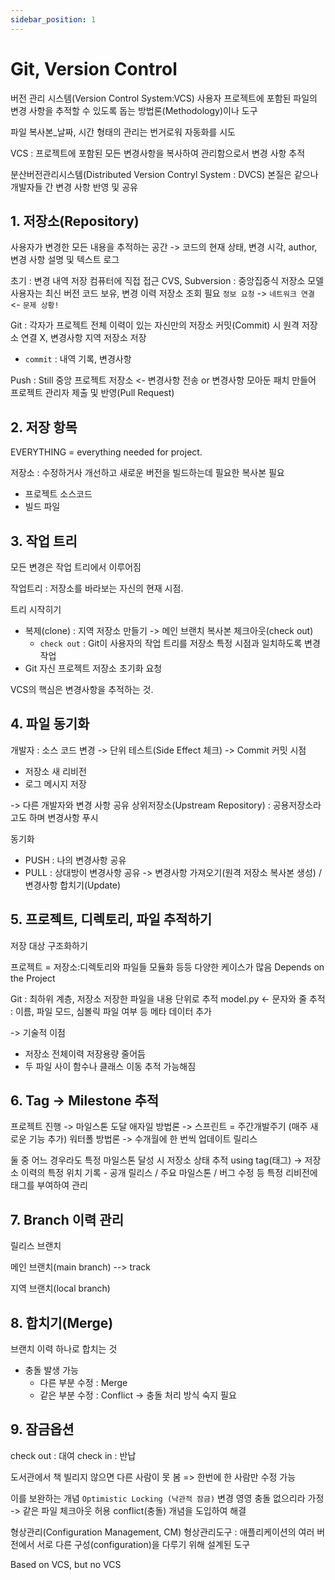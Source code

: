 ```yaml
---
sidebar_position: 1
---
```

# Git, Version Control
버전 관리 시스템(Version Control System:VCS)
사용자 프로젝트에 포함된 파일의 변경 사항을 추적할 수 있도록 돕는 방법론(Methodology)이나 도구


파일 복사본_날짜, 시간 형태의 관리는 번거로워 자동화를 시도


VCS : 프로젝트에 포함된 모든 변경사항을 복사하여 관리함으로서 변경 사항 추적

분산버전관리시스템(Distributed Version Contryl System : DVCS)
본질은 같으나 개발자들 간 변경 사항 반영 및 공유

## 1. 저장소(Repository)
사용자가 변경한 모든 내용을 추적하는 공간
-> 코드의 현재 상태, 변경 시각, author, 변경 사항 설명 및 텍스트 로그

초기 : 변경 내역 저장 컴퓨터에 직접 접근
CVS, Subversion : 중앙집중식 저장소 모델
사용자는 최신 버전 코드 보유, 변경 이력 저장소 조회 필요
`정보 요청` -> `네트워크 연결` <- `문제 상황!`

Git : 각자가 프로젝트 전체 이력이 있는 자신만의 저장소
커밋(Commit) 시 원격 저장소 연결 X, 변경사항 지역 저장소 저장
- `commit` : 내역 기록, 변경사항

Push : Still 중앙 프로젝트 저장소 <- 변경사항 전송
       or 변경사항 모아둔 패치 만들어 프로젝트 관리자 제출 및 반영(Pull Request)

## 2. 저장 항목
EVERYTHING = everything needed for project.

저장소 : 수정하거사 개선하고 새로운 버전을 빌드하는데 필요한 복사본 필요
- 프로젝트 소스코드
- 빌드 파일

## 3. 작업 트리
모든 변경은 작업 트리에서 이루어짐

작업트리 : 저장소를 바라보는 자신의 현재 시점.

트리 시작히기
- 복제(clone) : 지역 저장소 만들기 -> 메인 브랜치 복사본 체크아웃(check out)
    - `check out` : Git이 사용자의 작업 트리를 저장소 특정 시점과 일치하도록 변경 작업
- Git 자신 프로젝트 저장소 초기화 요청

VCS의 핵심은 변경사항을 추적하는 것.

## 4. 파일 동기화
개발자 : 소스 코드 변경 -> 단위 테스트(Side Effect 체크) -> Commit
커밋 시점
- 저장소 새 리비전
- 로그 메시지 저장

-> 다른 개발자와 변경 사항 공유
상위저장소(Upstream Repository) : 공용저장소라고도 하며 변경사항 푸시

동기화
- PUSH : 나의 변경사항 공유
- PULL : 상대방이 변경사항 공유 -> 변경사항 가져오기(원격 저장소 복사본 생성) / 변경사항 합치기(Update)

## 5. 프로젝트, 디렉토리, 파일 추적하기
저장 대상 구조화하기

프로젝트 = 저장소:디렉토리와 파일들
모듈화 등등 다양한 케이스가 많음
Depends on the Project

Git : 최하위 계층, 저장소 저장한 파일을 내용 단위로 추적
model.py <- 문자와 줄 추적 : 이름, 파일 모드, 심볼릭 파일 여부 등 메타 데이터 추가

-> 기술적 이점
- 저장소 전체이력 저장용량 줄어듬
- 두 파일 사이 함수나 클래스 이동 추적 가능해짐

## 6. Tag -> Milestone 추적
프로젝트 진행 -> 마일스톤 도달
애자일 방법론 -> 스프린트 = 주간개발주기 (매주 새로운 기능 추가)
워터폴 방법론 -> 수개월에 한 번씩 업데이트 릴리스

둘 중 어느 경우라도 특정 마일스톤 달성 시 저장소 상태 추적
using tag(태그)
-> 저장소 이력의 특정 위치 기록 - 공개 릴리스 / 주요 마일스톤 / 버그 수정 등
특정 리비전에 태그를 부여하여 관리

## 7. Branch 이력 관리
릴리스 브랜치

메인 브랜치(main branch) --> track

지역 브랜치(local branch)

## 8. 합치기(Merge)
브랜치 이력 하나로 합치는 것
- 충돌 발생 가능
    - 다른 부분 수정 : Merge
    - 같은 부분 수정 : Conflict -> 충돌 처리 방식 숙지 필요

## 9. 잠금옵션
check out : 대여
check in : 반납

도서관에서 책 빌리지 않으면 다른 사람이 못 봄
 => 한번에 한 사람만 수정 가능

 이를 보완하는 개념
 ``Optimistic Locking (낙관적 잠금)`` 
 변경 영영 충돌 없으리라 가정 -> 같은 파일 체크아웃 허용
 conflict(충돌) 개념을 도입하여 해결

 형상관리(Configuration Management, CM)
 형상관리도구 : 애플리케이션의 여러 버전에서 서로 다른 구성(configuration)을 다루기 위해 설계된 도구

 Based on VCS, but no VCS
